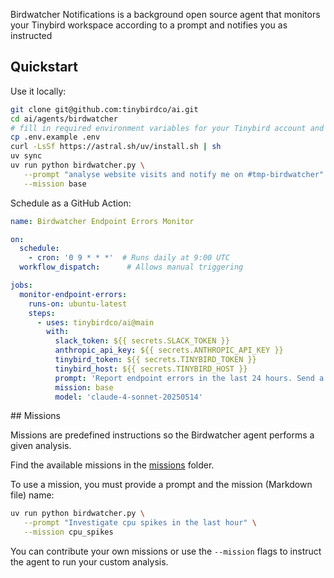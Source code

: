 Birdwatcher Notifications is a background open source agent that monitors your Tinybird workspace according to a prompt and notifies you as instructed

## Quickstart

Use it locally:

```sh
git clone git@github.com:tinybirdco/ai.git
cd ai/agents/birdwatcher
# fill in required environment variables for your Tinybird account and LLMs
cp .env.example .env 
curl -LsSf https://astral.sh/uv/install.sh | sh
uv sync
uv run python birdwatcher.py \
   --prompt "analyse website visits and notify me on #tmp-birdwatcher" \
   --mission base
```

Schedule as a GitHub Action:

```yaml
name: Birdwatcher Endpoint Errors Monitor

on:
  schedule:
    - cron: '0 9 * * *'  # Runs daily at 9:00 UTC
  workflow_dispatch:      # Allows manual triggering

jobs:
  monitor-endpoint-errors:
    runs-on: ubuntu-latest
    steps:
      - uses: tinybirdco/ai@main
        with:
          slack_token: ${{ secrets.SLACK_TOKEN }}
          anthropic_api_key: ${{ secrets.ANTHROPIC_API_KEY }}
          tinybird_token: ${{ secrets.TINYBIRD_TOKEN }}
          tinybird_host: ${{ secrets.TINYBIRD_HOST }}
          prompt: 'Report endpoint errors in the last 24 hours. Send a Slack message to #tmp-birdwatcher with the results. No markdown.'
          mission: base
          model: 'claude-4-sonnet-20250514'
```

## Missions

Missions are predefined instructions so the Birdwatcher agent performs a given analysis.

Find the available missions in the [missions](https://github.com/tinybirdco/ai/tree/main/agents/birdwatcher/missions) folder.

To use a mission, you must provide a prompt and the mission (Markdown file) name:

```sh
uv run python birdwatcher.py \
   --prompt "Investigate cpu spikes in the last hour" \
   --mission cpu_spikes
```

You can contribute your own missions or use the `--mission` flags to instruct the agent to run your custom analysis.
